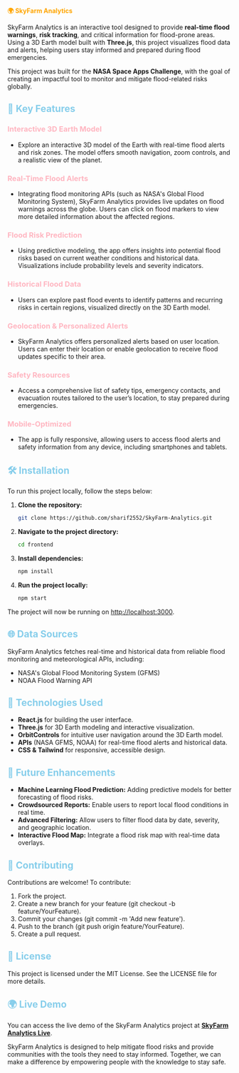 **<span style="color: orange;">🌍 SkyFarm Analytics</span>**

SkyFarm Analytics is an interactive tool designed to provide **real-time flood warnings**, **risk tracking**, and critical information for flood-prone areas. Using a 3D Earth model built with **Three.js**, this project visualizes flood data and alerts, helping users stay informed and prepared during flood emergencies.

This project was built for the **NASA Space Apps Challenge**, with the goal of creating an impactful tool to monitor and mitigate flood-related risks globally.

## **<font color="skyblue">🌟 Key Features</font>**

### **<span style="color: LightPink;">Interactive 3D Earth Model</span>**
- Explore an interactive 3D model of the Earth with real-time flood alerts and risk zones. The model offers smooth navigation, zoom controls, and a realistic view of the planet.

### **<span style="color: LightPink;">Real-Time Flood Alerts</span>**
- Integrating flood monitoring APIs (such as NASA's Global Flood Monitoring System), SkyFarm Analytics provides live updates on flood warnings across the globe. Users can click on flood markers to view more detailed information about the affected regions.

### **<span style="color: LightPink;">Flood Risk Prediction</span>**
- Using predictive modeling, the app offers insights into potential flood risks based on current weather conditions and historical data. Visualizations include probability levels and severity indicators.

### **<span style="color: LightPink;">Historical Flood Data</span>**
- Users can explore past flood events to identify patterns and recurring risks in certain regions, visualized directly on the 3D Earth model.

### **<span style="color: LightPink;">Geolocation & Personalized Alerts</span>**
- SkyFarm Analytics offers personalized alerts based on user location. Users can enter their location or enable geolocation to receive flood updates specific to their area.

### **<span style="color: LightPink;">Safety Resources</span>**
- Access a comprehensive list of safety tips, emergency contacts, and evacuation routes tailored to the user’s location, to stay prepared during emergencies.

### **<span style="color: LightPink;">Mobile-Optimized</span>**
- The app is fully responsive, allowing users to access flood alerts and safety information from any device, including smartphones and tablets.



## **<font color="skyblue">🛠️ Installation</font>**

To run this project locally, follow the steps below:

1. **Clone the repository:**

    ```bash
    git clone https://github.com/sharif2552/SkyFarm-Analytics.git
    ```

2. **Navigate to the project directory:**

    ```bash
    cd frontend
    ```

3. **Install dependencies:**

    ```bash
    npm install
    ```

4. **Run the project locally:**

    ```bash
    npm start
    ```

The project will now be running on [http://localhost:3000](http://localhost:3000).

## **<font color="skyblue">🌐 Data Sources</font>**

SkyFarm Analytics fetches real-time and historical data from reliable flood monitoring and meteorological APIs, including:

- NASA's Global Flood Monitoring System (GFMS)
- NOAA Flood Warning API

## **<font color="skyblue">🧰 Technologies Used</font>**

- **React.js** for building the user interface.
- **Three.js** for 3D Earth modeling and interactive visualization.
- **OrbitControls** for intuitive user navigation around the 3D Earth model.
- **APIs** (NASA GFMS, NOAA) for real-time flood alerts and historical data.
- **CSS & Tailwind** for responsive, accessible design.

## **<font color="skyblue">🔮 Future Enhancements</font>**

- **Machine Learning Flood Prediction:** Adding predictive models for better forecasting of flood risks.
- **Crowdsourced Reports:** Enable users to report local flood conditions in real time.
- **Advanced Filtering:** Allow users to filter flood data by date, severity, and geographic location.
- **Interactive Flood Map:** Integrate a flood risk map with real-time data overlays.

## **<font color="skyblue">🤝 Contributing</font>**

Contributions are welcome! To contribute:

1. Fork the project.
2. Create a new branch for your feature (git checkout -b feature/YourFeature).
3. Commit your changes (git commit -m 'Add new feature').
4. Push to the branch (git push origin feature/YourFeature).
5. Create a pull request.

## **<font color="skyblue">📄 License</font>**

This project is licensed under the MIT License. See the LICENSE file for more details.

## **<font color="skyblue">🌍 Live Demo</font>**

You can access the live demo of the SkyFarm Analytics project at **[SkyFarm Analytics Live](https://sky-farm-analytics.vercel.app/)**.


SkyFarm Analytics is designed to help mitigate flood risks and provide communities with the tools they need to stay informed. Together, we can make a difference by empowering people with the knowledge to stay safe.
